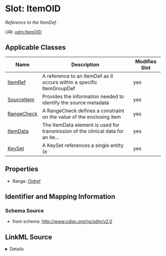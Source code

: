 # Slot: ItemOID


_Reference to the ItemDef ._



URI: [odm:ItemOID](http://www.cdisc.org/ns/odm/v2.0/ItemOID)



<!-- no inheritance hierarchy -->




## Applicable Classes

| Name | Description | Modifies Slot |
| --- | --- | --- |
[ItemRef](ItemRef.md) | A reference to an ItemDef as it occurs within a specific ItemGroupDef |  yes  |
[SourceItem](SourceItem.md) | Provides the information needed to identify the source metadata |  yes  |
[RangeCheck](RangeCheck.md) | A RangeCheck defines a constraint on the value of the enclosing item |  yes  |
[ItemData](ItemData.md) | The ItemData element is used for transmission of the clinical data for an ite... |  yes  |
[KeySet](KeySet.md) | A KeySet references a single entity (e |  yes  |







## Properties

* Range: [Oidref](Oidref.md)





## Identifier and Mapping Information







### Schema Source


* from schema: http://www.cdisc.org/ns/odm/v2.0




## LinkML Source

<details>
```yaml
name: ItemOID
description: Reference to the ItemDef .
from_schema: http://www.cdisc.org/ns/odm/v2.0
rank: 1000
alias: ItemOID
domain_of:
- ItemRef
- SourceItem
- RangeCheck
- ItemData
- KeySet
range: oidref

```
</details>